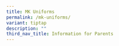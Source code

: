 ```yaml
---
title: MK Uniforms
permalink: /mk-uniforms/
variant: tiptap
description: ""
third_nav_title: Information for Parents
---
```

